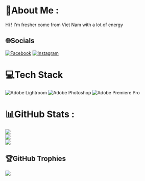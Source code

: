 # 💫About Me :
Hi ! I'm fresher come from Viet Nam with a lot of energy

## 🌐Socials
[![Facebook](https://img.shields.io/badge/Facebook-%231877F2.svg?logo=Facebook&logoColor=white)](https://facebook.com/cuongchovaynanglai) [![Instagram](https://img.shields.io/badge/Instagram-%23E4405F.svg?logo=Instagram&logoColor=white)](https://instagram.com/npc_bluerice) 

# 💻Tech Stack
![Adobe Lightroom](https://img.shields.io/badge/Adobe%20Lightroom-31A8FF.svg?style=plastic&logo=Adobe%20Lightroom&logoColor=white) ![Adobe Photoshop](https://img.shields.io/badge/adobephotoshop-%2331A8FF.svg?style=plastic&logo=adobephotoshop&logoColor=white) ![Adobe Premiere Pro](https://img.shields.io/badge/Adobe%20Premiere%20Pro-9999FF.svg?style=plastic&logo=Adobe%20Premiere%20Pro&logoColor=white)
# 📊GitHub Stats :
![](https://github-readme-stats.vercel.app/api?username=cuongnguyenphu2005&theme=dark&hide_border=true&include_all_commits=false&count_private=true)<br/>
![](https://github-readme-streak-stats.herokuapp.com/?user=cuongnguyenphu2005&theme=dark&hide_border=true)<br/>
![](https://github-readme-stats.vercel.app/api/top-langs/?username=cuongnguyenphu2005&theme=dark&hide_border=true&include_all_commits=false&count_private=true&layout=compact)

## 🏆GitHub Trophies
![](https://github-trophies.vercel.app/?username=cuongnguyenphu2005&theme=monokai&no-frame=false&no-bg=false&margin-w=4)
